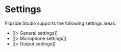 # Settings

Flipside Studio supports the following settings areas:

* [[> General settings]]
* [[> Microphone settings]]
* [[> Output settings]]
